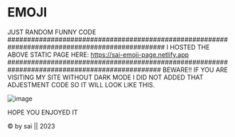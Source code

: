 # EMOJI
JUST RANDOM FUNNY CODE
################################################################################################
I HOSTED THE ABOVE STATIC PAGE HERE:
https://sai-emoji-page.netlify.app
###############################################################################################
BEWARE!! IF YOU ARE VISITING MY SITE WITHOUT DARK MODE I DID NOT ADDED THAT ADJESTMENT CODE SO IT WILL LOOK LIKE THIS.

![image](https://github.com/sunstromium/EMOJI/assets/118994059/e79d0a69-58c6-4d44-9107-aa320c0bbb55)


HOPE YOU ENJOYED IT 

©️ by sai || 2023
